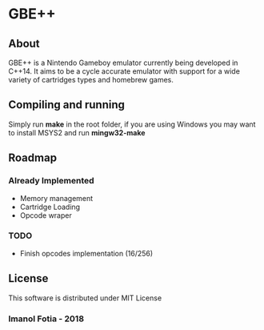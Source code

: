 # GBE++  
## About  
GBE++ is a Nintendo Gameboy emulator currently being developed in C++14.
It aims to be a cycle accurate emulator with support for a wide variety of cartridges types and homebrew games.

## Compiling and running
Simply run **make** in the root folder, if you are using Windows you may want to install MSYS2 and run **mingw32-make**
## Roadmap
### Already Implemented

* Memory management
* Cartridge Loading
* Opcode wraper

### TODO
* Finish opcodes implementation (16/256)

## License
This software is distributed under MIT License

### **Imanol Fotia - 2018**